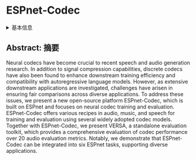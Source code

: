 # ESPnet-Codec

<details>
<summary>基本信息</summary>

- 标题: "ESPnet-Codec: Comprehensive Training and Evaluation of Neural Codecs for Audio, Music, and Speech"
- 作者: 
  - 01 Jiatong Shi
  - 02 Jinchuan Tian
  - 03 Yihan Wu
  - 04 Jee-weon Jung
  - 05 Jia Qi Yip
  - 06 Yoshiki Masuyama
  - 07 William Chen
  - 08 Yuning Wu
  - 09 Yuxun Tang
  - 10 Massa Baali
  - 11 Dareen Alharhi
  - 12 Dong Zhang
  - 13 Ruifan Deng
  - 14 Tejes Srivastava
  - 15 Haibin Wu
  - 16 Alexander H. Liu
  - 17 Bhiksha Raj
  - 18 Qin Jin
  - 19 Ruihua Song
  - 20 Shinji Watanabe
- 链接: 
  - [ArXiv](https://arxiv.org/abs/2409.15897)
  - [Publication]() #TODO SLT
  - [Github]()
  - [Demo]()
- 文件: 
  - [ArXiv] #TODO
  - [Publication] #TODO

</details>

## Abstract: 摘要

Neural codecs have become crucial to recent speech and audio generation research. 
In addition to signal compression capabilities, discrete codecs have also been found to enhance downstream training efficiency and compatibility with autoregressive language models. 
However, as extensive downstream applications are investigated, challenges have arisen in ensuring fair comparisons across diverse applications. 
To address these issues, we present a new open-source platform ESPnet-Codec, which is built on ESPnet and focuses on neural codec training and evaluation. 
ESPnet-Codec offers various recipes in audio, music, and speech for training and evaluation using several widely adopted codec models. 
Together with ESPnet-Codec, we present VERSA, a standalone evaluation toolkit, which provides a comprehensive evaluation of codec performance over 20 audio evaluation metrics. 
Notably, we demonstrate that ESPnet-Codec can be integrated into six ESPnet tasks, supporting diverse applications.
